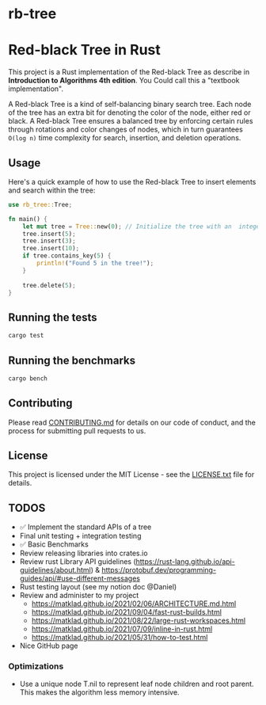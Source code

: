 # rb-tree

# Red-black Tree in Rust

This project is a Rust implementation of the Red-black Tree
as describe in __Introduction to Algorithms 4th edition__. 
You Could call this a "textbook implementation". 

A Red-black Tree is a kind of self-balancing binary search tree.
Each node of the tree has an extra bit for denoting the color 
of the node, either red or black. A Red-black Tree ensures a 
balanced tree by enforcing certain rules through rotations and
color changes of nodes, which in turn guarantees `O(log n)` time
complexity for search, insertion, and deletion operations.

## Usage
Here's a quick example of how to use the Red-black Tree to 
insert elements and search within the tree:

```rust
use rb_tree::Tree;

fn main() {
    let mut tree = Tree::new(0); // Initialize the tree with an  integer
    tree.insert(5);
    tree.insert(3);
    tree.insert(10);
    if tree.contains_key(5) {
        println!("Found 5 in the tree!");
    }
    
    tree.delete(5);
}
```

## Running the tests

```bash
cargo test
```

## Running the benchmarks

```bash
cargo bench
```

## Contributing

Please read [CONTRIBUTING.md](CONTRIBUTING.MD) for details on our code of conduct, and the process for submitting pull requests to us.

## License
This project is licensed under the MIT License - see the [LICENSE.txt](LICENSE.txt) file for details.


## TODOS

- ✅ Implement the standard APIs of a tree
- Final unit testing + integration testing
- ✅ Basic Benchmarks
- Review releasing libraries into crates.io
- Review rust Library API guidelines (https://rust-lang.github.io/api-guidelines/about.html) & https://protobuf.dev/programming-guides/api/#use-different-messages
- Rust testing layout (see my notion doc @Daniel)
- Review and administer to my project
  - https://matklad.github.io/2021/02/06/ARCHITECTURE.md.html
  - https://matklad.github.io/2021/09/04/fast-rust-builds.html
  - https://matklad.github.io/2021/08/22/large-rust-workspaces.html
  - https://matklad.github.io/2021/07/09/inline-in-rust.html
  - https://matklad.github.io/2021/05/31/how-to-test.html
- Nice GitHub page

### Optimizations
    
- Use a unique node T.nil to represent leaf node children and root parent. This makes the algorithm less memory intensive.

